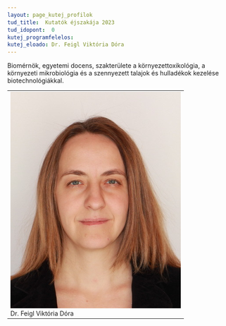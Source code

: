 ```yaml
---
layout: page_kutej_profilok
tud_title:  Kutatók éjszakája 2023
tud_idopont:  0
kutej_programfelelos: 
kutej_eloado: Dr. Feigl Viktória Dóra
---
```


Biomérnök, egyetemi docens, szakterülete a környezettoxikológia, a környezeti mikrobiológia és a szennyezett talajok és hulladékok kezelése biotechnológiákkal.

<table class="picture">
<tr>
<td>

<div class="gallery">
    <img src="images/Feigl_Viktoria.JPG" max-width="250" max-height="200">
  <div class="desc"> Dr. Feigl Viktória Dóra</div>
</div>

</td>
</tr>
</table>
